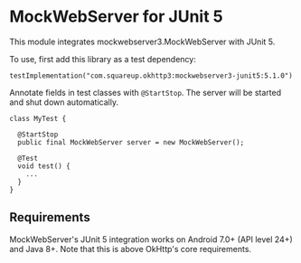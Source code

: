 MockWebServer for JUnit 5
=========================

This module integrates mockwebserver3.MockWebServer with JUnit 5.

To use, first add this library as a test dependency:

```
testImplementation("com.squareup.okhttp3:mockwebserver3-junit5:5.1.0")
```

Annotate fields in test classes with `@StartStop`. The server will be started and shut down
automatically.

```
class MyTest {

  @StartStop
  public final MockWebServer server = new MockWebServer();

  @Test
  void test() {
    ...
  }
}
```

Requirements
------------

MockWebServer's JUnit 5 integration works on Android 7.0+ (API level 24+) and Java 8+. Note that
this is above OkHttp's core requirements.

